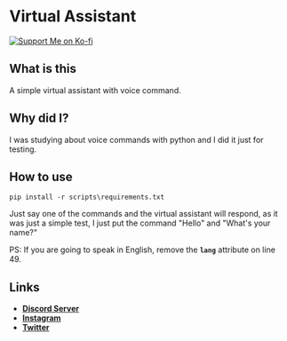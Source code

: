 # Virtual Assistant
[![Support Me on Ko-fi](https://i.imgur.com/7Cm07AZ.png)](https://ko-fi.com/siriusbeck)

## What is this
A simple virtual assistant with voice command.

## Why did I?
I was studying about voice commands with python and I did it just for testing.

## How to use
```
pip install -r scripts\requirements.txt
```

Just say one of the commands and the virtual assistant will respond, as it was just a simple test, I just put the command "Hello" and "What's your name?"

PS: If you are going to speak in English, remove the **`lang`** attribute on line 49.

## Links
- **[Discord Server](https://discord.gg/pVKQ7vzmKE)**
- **[Instagram](https://instagram.com)**
- **[Twitter](https://twitter.com/_katiorro)**

